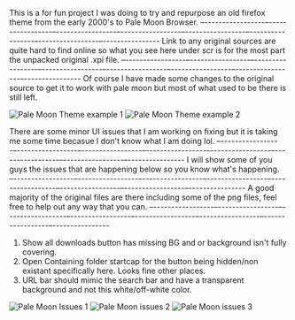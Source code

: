 This is a for fun project I was doing to try and repurpose an old firefox theme from the early 2000's to Pale Moon Browser. 
–-----------------–-----------------–-----------------–-----------------–-----------------–-----------------–-----------------–----------------
Link to any original sources are quite hard to find online so what you see here under scr is for the most part the unpacked original .xpi file.
–-----------------–-----------------–-----------------–-----------------–-----------------–-----------------–-----------------–----------------
Of course I have made some changes to the original source to get it to work with pale moon but most of what used to be there is still left.

![Pale Moon Theme example 1](https://i.imgur.com/dcx6pQe.jpeg)
![Pale Moon Theme example 2](https://i.imgur.com/6e7tTdx.jpeg)


There are some minor UI issues that I am working on fixing but it is taking me some time becasue I don't know what I am doing lol. –-----------------–-----------------–-----------------–-----------------–-----------------–-----------------–-----------------–---------------- 
I will show some of you guys the issues that are happening below so you know what's happening.  
–-----------------–-----------------–-----------------–-----------------–-----------------–-----------------–-----------------–----------------
A good majority of the original files are there including some of the png files, feel free to help out any way that you can.
–-----------------–-----------------–-----------------–-----------------–-----------------–-----------------–-----------------–----------------

1. Show all downloads button has missing BG and or background isn't fully covering.
2. Open Containing folder startcap for the button being hidden/non existant specifically here. Looks fine other places.
3. URL bar should mimic the search bar and have a transparent background and not this white/off-white color.

![Pale Moon Issues 1](https://www.reddit.com/media?url=https%253A%252F%252Fpreview.redd.it%252Fissue-with-buttons-v0-sty3lq95dplf1.jpg)
![Pale Moon issues 2](https://www.reddit.com/media?url=https%253A%252F%252Fpreview.redd.it%252Fissue-with-buttons-v0-cajxnqs5dplf1.jpg)
![Pale Moon issues 3](https://www.reddit.com/media?url=https%253A%252F%252Fpreview.redd.it%252Fissue-with-buttons-v0-2mxgx6n6dplf1.jpg)
